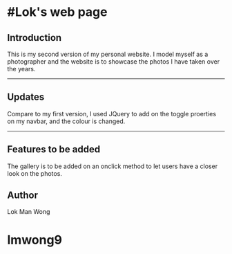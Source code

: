 #Lok's web page 
===
## Introduction
This is my second version of my personal website. I model myself as a photographer and the website is to showcase the photos I have taken over the years.

---

## Updates
Compare to my first version, I used JQuery to add on the toggle proerties on my navbar, and the colour is changed.

---
## Features to be added
The gallery is to be added on an onclick method to let users have a closer look on the photos.


## Author
Lok Man Wong

# lmwong9
